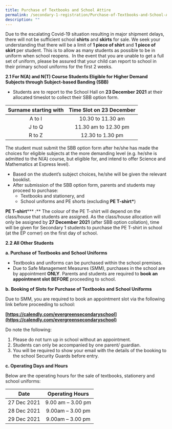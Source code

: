 ```yaml
---
title: Purchase of Textbooks and School Attire
permalink: /secondary-1-registration/Purchase-of-Textbooks-and-School-Attire/
description: ""
---
```

Due to the escalating Covid-19 situation resulting in major shipment delays, there will not be sufficient school **shirts** and **skirts** for sale. We seek your understanding that there will be a limit of **1 piece of shirt** and **1 piece of skirt** per student. This is to allow as many students as possible to be in uniform when school reopens.  In the event that you are unable to get a full set of uniform, please be assured that your child can report to school in their primary school uniforms for the first 2 weeks.

**2.1 For N(A) and N(T) Course Students Eligible for Higher Demand Subjects through Subject-based Banding (SBB)**

*   Students are to report to the School Hall on **23 December 2021** at their allocated timeslot to collect their SBB option form.

| Surname starting with | Time Slot on 23 December |
|:---------------------:|:------------------------:|
|         A to I        |     10.30 to 11.30 am    |
|         J to Q        |   11.30 am to 12.30 pm   |
|         R to Z        |     12.30 to 1.30 pm     |

The student must submit the SBB option form after he/she has made the choices for eligible subjects at the more demanding level (e.g. he/she is admitted to the N(A) course, but eligible for, and intend to offer Science and Mathematics at Express level).

*   Based on the student’s subject choices, he/she will be given the relevant booklist.
*   After submission of the SBB option form, parents and students may proceed to purchase:
    *   Textbooks and stationery, and
    *   School uniforms and PE shorts (excluding **PE T-shirt\***)

**PE T-shirt****\* :** The colour of the PE T-shirt will depend on the class/house that students are assigned. As the class/house allocation will only be assigned by **27 December 2021** (after SBB option collation), time will be given for Secondary 1 students to purchase the PE T-shirt in school (at the EP corner) on the first day of school.

**2.2 All Other Students**

**a. Purchase of Textbooks and School Uniforms**

*   Textbooks and uniforms can be purchased within the school premises.
*   Due to Safe Management Measures (SMM), purchases in the school are by appointment **ONLY**. Parents and students are required to **book an appointment slot** **BEFORE** proceeding to school.

**b.** **Booking of Slots for Purchase of Textbooks and School Uniforms**

Due to SMM, you are required to book an appointment slot via the following link before proceeding to school:

**[https://calendly.com/evergreensecondaryschool](https://calendly.com/evergreensecondaryschool)**

Do note the following:

1.  Please do not turn up in school without an appointment.
2.  Students can only be accompanied by one parent/ guardian.
3.  You will be required to show your email with the details of the booking to the school Security Guards before entry.

**c. Operating Days and Hours**

Below are the operating hours for the sale of textbooks, stationery and school uniforms:

|     Date    |  Operating Hours  |
|:-----------:|:-----------------:|
| 27 Dec 2021 | 9.00 am – 3.00 pm |
| 28 Dec 2021 |  9.00am – 3.00 pm |
| 29 Dec 2021 |  9.00am – 3.00 pm |